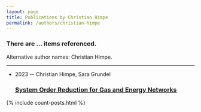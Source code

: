 ```yaml
---
layout: page
title: Publications by Christian Himpe
permalink: /authors/christian-himpe
---
```


<h3 id="number-posts">There are ... items referenced.</h3>
<p id='info-authors'>Alternative author names: Christian Himpe.</p>
<hr />
<ul class="post-list">
<li><span class='post-meta'>2023 -- Christian Himpe, Sara Grundel</span><h3><a class='post-link' href="{{ site.baseurl }}/system-order-reduction-for-gas-and-energy-networks">System Order Reduction for Gas and Energy Networks</a></h3></li>

</ul>
{% include count-posts.html %}
